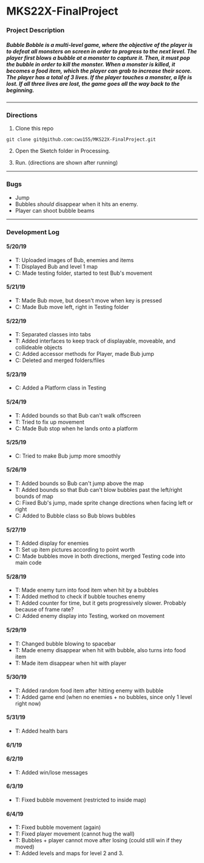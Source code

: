 # MKS22X-FinalProject

### **Project Description**
##### Bubble Bobble is a multi-level game, where the objective of the player is to defeat all monsters on screen in order to progress to the next level. The player first blows a bubble at a monster to capture it. Then, it must pop the bubble in order to kill the monster. When a monster is killed, it becomes a food item, which the player can grab to increase their score. The player has a total of 3 lives. If the player touches a monster, a life is lost. If all three lives are lost, the game goes all the way back to the beginning.
---

### **Directions**
1. Clone this repo
```
git clone git@github.com:cwu155/MKS22X-FinalProject.git
```
2. Open the Sketch folder in Processing.

3. Run. (directions are shown after running)
---

### **Bugs**
- Jump
- Bubbles *should* disappear when it hits an enemy.
- Player can shoot bubble beams

---

### **Development Log**
#### 5/20/19
- T: Uploaded images of Bub, enemies and items
- T: Displayed Bub and level 1 map
- C: Made testing folder, started to test Bub's movement

#### 5/21/19
- T: Made Bub move, but doesn't move when key is pressed
- C: Made Bub move left, right in Testing folder

#### 5/22/19
- T: Separated classes into tabs
- T: Added interfaces to keep track of displayable, moveable, and collideable objects
- C: Added accessor methods for Player, made Bub jump
- C: Deleted and merged folders/files

#### 5/23/19
- C: Added a Platform class in Testing

#### 5/24/19
- T: Added bounds so that Bub can't walk offscreen
- T: Tried to fix up movement
- C: Made Bub stop when he lands onto a platform

#### 5/25/19
- C: Tried to make Bub jump more smoothly

#### 5/26/19
- T: Added bounds so Bub can't jump above the map
- T: Added bounds so that Bub can't blow bubbles past the left/right bounds of map
- C: Fixed Bub's jump, made sprite change directions when facing left or right
- C: Added to Bubble class so Bub blows bubbles

#### 5/27/19
- T: Added display for enemies
- T: Set up item pictures according to point worth
- C: Made bubbles move in both directions, merged Testing code into main code

#### 5/28/19
- T: Made enemy turn into food item when hit by a bubbles
- T: Added method to check if bubble touches enemy
- T: Added counter for time, but it gets progressively slower. Probably because of frame rate?
- C: Added enemy display into Testing, worked on movement

#### 5/29/19
- T: Changed bubble blowing to spacebar
- T: Made enemy disappear when hit with bubble, also turns into food item
- T: Made item disappear when hit with player

#### 5/30/19
- T: Added random food item after hitting enemy with bubble
- T: Added game end (when no enemies + no bubbles, since only 1 level right now)

#### 5/31/19
- T: Added health bars

#### 6/1/19

#### 6/2/19
- T: Added win/lose messages

#### 6/3/19
- T: Fixed bubble movement (restricted to inside map)

#### 6/4/19
- T: Fixed bubble movement (again)
- T: Fixed player movement (cannot hug the wall)
- T: Bubbles + player cannot move after losing (could still win if they moved)
- T: Added levels and maps for level 2 and 3.
